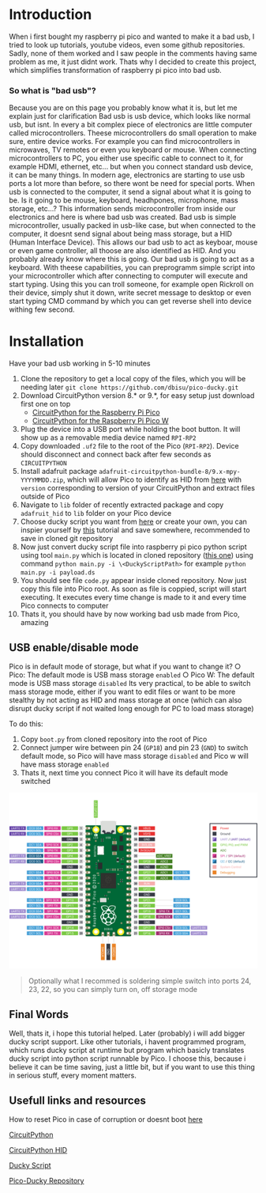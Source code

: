 # Introduction
When i first bought my raspberry pi pico and wanted to make it a bad usb, I tried to look up tutorials, youtube videos, even some github repositories. Sadly, none of them worked and I saw people in the comments having same problem as me, it just didnt work. Thats why I decided to create this project, which simplifies transformation of raspberry pi pico into bad usb.

### So what is "bad usb"?
Because you are on this page you probably know what it is, but let me explain just for clarification
Bad usb is usb device, which looks like normal usb, but isnt. In every a bit complex piece of electronics are little computer called microcontrollers. Theese microcontrollers do small operation to make sure, entire device works. For example you can find microcontrollers in microwaves, TV remotes or even you keyboard or mouse. When connecting microcontrollers to PC, you either use specific cable to connect to it, for example HDMI, ethernet, etc... but when you connect standard usb device, it can be many things. In modern age, electronics are starting to use usb ports a lot more than before, so there wont be need for special ports. When usb is connected to the computer, it send a signal about what it is going to be. Is it going to be mouse, keyboard, headhpones, microphone, mass storage, etc...? This information sends microcontroller from inside our electronics and here is where bad usb was created. Bad usb is simple microcontroller, usually packed in usb-like case, but when connected to the computer, it doesnt send signal about being mass storage, but a HID (Human Interface Device). This allows our bad usb to act as keyboar, mouse or even game controller, all thoose are also identified as HID. And you probably already know where this is going. Our bad usb is going to act as a keyboard. With theese capabilities, you can preprogramm simple script into your microcontroller which after connecting to computer will execute and start typing. Using this you can troll someone, for example open Rickroll on their device, simply shut it down, write secret message to desktop or even start typing CMD command by which you can get reverse shell into device withing few second.

# Installation
Have your bad usb working in 5-10 minutes

1. Clone the repository to get a local copy of the files, which you will be needing later `git clone https://github.com/dbisu/pico-ducky.git`
2. Download CircuitPython version 8.* or 9.*, for easy setup just download first one on top
    * [CircuitPython for the Raspberry Pi Pico](https://circuitpython.org/board/raspberry_pi_pico/)
    * [CircuitPython for the Raspberry Pi Pico W](https://circuitpython.org/board/raspberry_pi_pico_w/)
3. Plug the device into a USB port while holding the boot button. It will show up as a removable media device named `RPI-RP2`
4. Copy downloaded `.uf2` file to the root of the Pico (`RPI-RP2`). Device should disconnect and connect back after few seconds as `CIRCUITPYTHON`
5. Install adafruit package `adafruit-circuitpython-bundle-8/9.x-mpy-YYYYMMDD.zip`, which will allow Pico to identify as HID from [here](https://github.com/adafruit/Adafruit_CircuitPython_Bundle/releases/latest) with `version` corresponding to version of your CircuitPython and extract files outside of Pico
6. Navigate to `lib` folder of recently extracted package and copy `adafruit_hid` to `lib` folder on your Pico device
7. Choose ducky script you want from [here](https://github.com/hak5/usbrubberducky-payloads) or create your own, you can inspier yourself by [this](https://docs.hak5.org/hak5-usb-rubber-ducky/ducky-script-basics/hello-world) tutorial and save somewhere, recommended to save in cloned git repository
8. Now just convert ducky script file into raspberry pi pico python script using tool `main.py` which is located in cloned repository ([this one](https://github.com/julecko/pico-bad-usb/blob/master/main.py)) using command `python main.py -i \<DuckyScriptPath>` for example `python main.py -i payload.ds`
9. You should see file `code.py` appear inside cloned repository. Now just copy this file into Pico root. As soon as file is coppied, script will start executing. It executes every time change is made to it and every time Pico connects to computer
10. Thats it, you should have by now working bad usb made from Pico, amazing

## USB enable/disable mode
Pico is in default mode of storage, but what if you want to change it?
○ Pico: The default mode is USB mass storage `enabled`
○ Pico W: The default mode is USB mass storage `disabled`
Its very practical, to be able to switch mass storage mode, either if you want to edit files or want to be more stealthy by not acting as HID and mass storage at once (which can also disrupt ducky script if not waited long enough for PC to load mass storage)

To do this:
1. Copy `boot.py` from cloned repository into the root of Pico
2. Connect jumper wire between pin 24 (`GP18`) and pin 23 (`GND`) to switch default mode, so Pico will have mass storage `disabled` and Pico w will have mass storage `enabled`
3. Thats it, next time you connect Pico it will have its default mode switched

![USB enable/disable mode](images/pico-pinout.svg)

> Optionally what I recommed is soldering simple switch into ports 24, 23, 22, so you can simply turn on, off storage mode

## Final Words
Well, thats it, i hope this tutorial helped. Later (probably) i will add bigger ducky script support. Like other tutorials, i havent programmed program, which runs ducky script at runtime but program which basicly translates ducky script into python script runnable by Pico. I choose this, because i believe it can be time saving, just a little bit, but if you want to use this thing in serious stuff, every moment matters.

## Usefull links and resources
How to reset Pico in case of corruption or doesnt boot [here](https://github.com/dbisu/pico-ducky/blob/main/RESET.md)

[CircuitPython](https://circuitpython.readthedocs.io/en/6.3.x/README.html)

[CircuitPython HID](https://learn.adafruit.com/circuitpython-essentials/circuitpython-hid-keyboard-and-mouse)

[Ducky Script](https://github.com/hak5darren/USB-Rubber-Ducky/wiki/Duckyscript)

[Pico-Ducky Repository](https://github.com/dbisu/pico-ducky)
